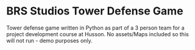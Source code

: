 # BRS Studios Tower Defense Game
Tower defense game written in Python as part of a 3 person team for a project development course at Husson. No assets/Maps included so this will not run - demo purposes only.
